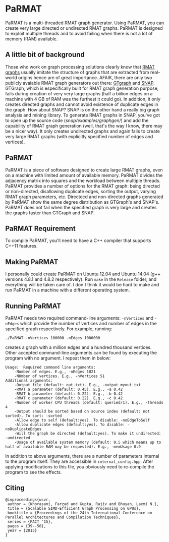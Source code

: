PaRMAT
======

PaRMAT is a multi-threaded RMAT graph generator. Using PaRMAT, you can create very large directed or undirected RMAT graphs. PaRMAT is designed to exploit multiple threads and to avoid failing when there is not a lot of memory (RAM) available.


A little bit of background
-------------------

Those who work on graph processing solutions clearly know that [RMAT graphs](http://epubs.siam.org/doi/pdf/10.1137/1.9781611972740.43) usually imitate the structure of graphs that are extracted from real-world origins hence are of great importance. AFAIK, there are only two publicly avaiable RMAT graph generators out there: [GTgraph](http://www.cse.psu.edu/~madduri/software/GTgraph/) and [SNAP](http://snap.stanford.edu/snap/download.html). GTGraph, which is especifically built for RMAT graph generation purpose, fails during creation of very very large graphs (half a biilion edges on a machine with 4 GB of RAM was the furthest it could go). In addition, it only creates directed graphs and cannot avoid existence of duplicate edges in the graph. How about SNAP? SNAP is on the other hand a really big graph analysis and mining library. To generate RMAT graphs in SNAP, you've got to open up the source code (*snap/examples/graphgen/*) and add the capability of RMAT graph generation (well, that's the way I know, there may be a nicer way). It only creates undirected graphs and again fails to create very large RMAT graphs (with explicitly specified number of edges and vertices).


PaRMAT
---------------
PaRMAT is a piece of software designed to create large RMAT graphs, even on a machine with limited amount of available memory. PaRMAT divides the adjacency matrix into squares and the workload between multiple threads. PaRMAT provides a number of options for the RMAT graph: being directed or non-directed, disallowing duplicate edges, sorting the output, varying RMAT graph parameters, etc. Directecd and non-directed graphs generated by PaRMAT show the same degree distribution as GTGraph's and SNAP's. PaRMAT does not fail when the specified graph is very large and creates the graphs faster than GTGraph and SNAP.


PaRMAT Requirement
---------------------
To compile PaRMAT, you'll need to have a C++ compiler that supports C++11 features. 


Making PaRMAT
------------------
I personally could create PaRMAT on Ubuntu 12.04 and Ubuntu 14.04 (g++ versions 4.8.1 and 4.8.2 respectively). Run `make` in the `Release` folder, and everything will be taken care of. I don't think it would be hard to make and run PaRMAT in a machine with a different operating system.


Running PaRMAT
------------------
PaRMAT needs two required command-line arguments: `-nVertices` and `-nEdges` which provide the number of vertices and number of edges in the specified graph respectively. For example, running:
    
    ./PaRMAT -nVertices 100000 -nEdges 1000000
    
creates a graph with a million edges and a hundred thousand vertices. Other accepted command-line arguments can be found by executing the program with no argument. I repeat them in below:

	Usage: 	Required command line arguments:
		-Number of edges. E.g., -nEdges 1021
		-NUmber of vertices. E.g., -nVertices 51
	Additional arguments:
		-Output file (default: out.txt). E.g., -output myout.txt
		-RMAT a parameter (default: 0.45). E.g., -a 0.42
		-RMAT b parameter (default: 0.22). E.g., -b 0.42
		-RMAT c parameter (default: 0.22). E.g., -c 0.42
		-Number of worker CPU threads (default: queried/1). E.g., -threads 4
		-Output should be sorted based on source index (default: not sorted). To sort: -sorted
		-Allow edge to self (default:yes). To disable: -noEdgeToSelf
		-Allow duplicate edges (default:yes). To disable: -noDuplicateEdges
		-Will the graph be directed (default:yes). To make it undirected: -undirected
		-Usage of available system memory (default: 0.5 which means up to half of available RAM may be requested). E.g., -memUsage 0.9

In addition to above arguments, there are a number of parameters internal to the program itself. They are accessible in `internal_config.hpp`. After applying modifications to this file, you obviously need to re-compile the program to see the effects.


Citing
------------------
```shell
@inproceedings{wsvr,
 author = {Khorasani, Farzad and Gupta, Rajiv and Bhuyan, Laxmi N.},
 title = {Scalable SIMD-Efficient Graph Processing on GPUs},
 booktitle = {Proceedings of the 24th International Conference on Parallel Architectures and Compilation Techniques},
 series = {PACT '15},
 pages = {39--50},
 year = {2015}
}
```


